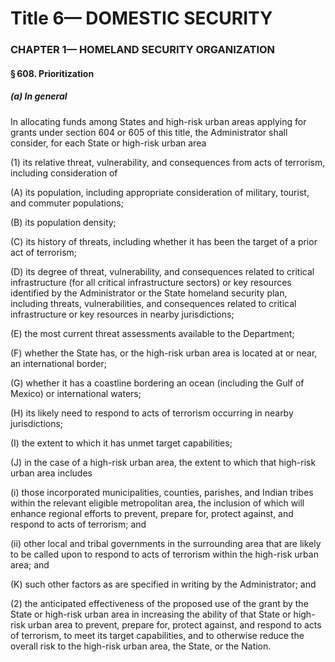 
# Title 6— DOMESTIC SECURITY
### CHAPTER 1— HOMELAND SECURITY ORGANIZATION
#### § 608. Prioritization
##### (a) In general

In allocating funds among States and high-risk urban areas applying for grants under section 604 or 605 of this title, the Administrator shall consider, for each State or high-risk urban area

(1) its relative threat, vulnerability, and consequences from acts of terrorism, including consideration of

(A) its population, including appropriate consideration of military, tourist, and commuter populations;

(B) its population density;

(C) its history of threats, including whether it has been the target of a prior act of terrorism;

(D) its degree of threat, vulnerability, and consequences related to critical infrastructure (for all critical infrastructure sectors) or key resources identified by the Administrator or the State homeland security plan, including threats, vulnerabilities, and consequences related to critical infrastructure or key resources in nearby jurisdictions;

(E) the most current threat assessments available to the Department;

(F) whether the State has, or the high-risk urban area is located at or near, an international border;

(G) whether it has a coastline bordering an ocean (including the Gulf of Mexico) or international waters;

(H) its likely need to respond to acts of terrorism occurring in nearby jurisdictions;

(I) the extent to which it has unmet target capabilities;

(J) in the case of a high-risk urban area, the extent to which that high-risk urban area includes

(i) those incorporated municipalities, counties, parishes, and Indian tribes within the relevant eligible metropolitan area, the inclusion of which will enhance regional efforts to prevent, prepare for, protect against, and respond to acts of terrorism; and

(ii) other local and tribal governments in the surrounding area that are likely to be called upon to respond to acts of terrorism within the high-risk urban area; and

(K) such other factors as are specified in writing by the Administrator; and

(2) the anticipated effectiveness of the proposed use of the grant by the State or high-risk urban area in increasing the ability of that State or high-risk urban area to prevent, prepare for, protect against, and respond to acts of terrorism, to meet its target capabilities, and to otherwise reduce the overall risk to the high-risk urban area, the State, or the Nation.
